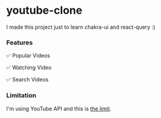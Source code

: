 # youtube-clone

I made this project just to learn chakra-ui and react-query :)

### Features
✅ Popular Videos

✅ Watching Video

✅ Search Videos

### Limitation
I'm using YouTube API and this is [the limit](https://developers.google.com/youtube/v3/determine_quota_cost).
